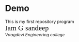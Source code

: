 # Demo
This is my first repository program
<br><font face="Times New Roman" size="5" colour="orange">
Iam G sandeep 
</font>
<br>
<i>
Vaagdevi Engineering college
</i>
